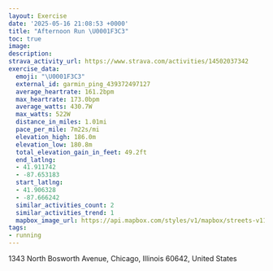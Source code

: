 ```yaml
---
layout: Exercise
date: '2025-05-16 21:08:53 +0000'
title: "Afternoon Run \U0001F3C3"
toc: true
image:
description:
strava_activity_url: https://www.strava.com/activities/14502037342
exercise_data:
  emoji: "\U0001F3C3"
  external_id: garmin_ping_439372497127
  average_heartrate: 161.2bpm
  max_heartrate: 173.0bpm
  average_watts: 430.7W
  max_watts: 522W
  distance_in_miles: 1.01mi
  pace_per_mile: 7m22s/mi
  elevation_high: 186.0m
  elevation_low: 180.8m
  total_elevation_gain_in_feet: 49.2ft
  end_latlng:
  - 41.911742
  - -87.653183
  start_latlng:
  - 41.906328
  - -87.666242
  similar_activities_count: 2
  similar_activities_trend: 1
  mapbox_image_url: https://api.mapbox.com/styles/v1/mapbox/streets-v11/static/path-5+787af2-1.0(_bx~FjiavOaBJkALc%40%40aD%3FQBuAAi%40BMAIMQeACm%40EIE%5DAqAGYD%5DCKCu%40BY%40q%40Cm%40Dq%40Aw%40%40gA%3FWGo%40%3F%7BAGK%5B%5D%3FkDAc%40%40%7DAGo%40A%7BC%40%7DAEmABuCCkA%40_DCaB%40%7DC),pin-s-s+e5b22e(-87.6663,41.90768),pin-s-f+89ae00(-87.65545999999998,41.910869999999996)/auto/800x800?access_token=pk.eyJ1Ijoiam9zaGJlY2ttYW4iLCJhIjoiY205eWR2aDd1MWZ6djJrbXc4a3M0bWZleiJ9.XiG9OWkNcZk2QzjJbxLB4A
tags:
- running
---
```




1343 North Bosworth Avenue, Chicago, Illinois 60642, United States
